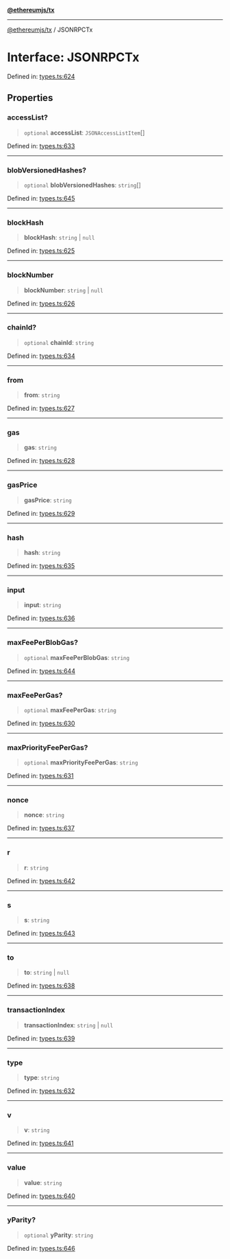[**@ethereumjs/tx**](../README.md)

***

[@ethereumjs/tx](../README.md) / JSONRPCTx

# Interface: JSONRPCTx

Defined in: [types.ts:624](https://github.com/ethereumjs/ethereumjs-monorepo/blob/master/packages/tx/src/types.ts#L624)

## Properties

### accessList?

> `optional` **accessList**: `JSONAccessListItem`[]

Defined in: [types.ts:633](https://github.com/ethereumjs/ethereumjs-monorepo/blob/master/packages/tx/src/types.ts#L633)

***

### blobVersionedHashes?

> `optional` **blobVersionedHashes**: `string`[]

Defined in: [types.ts:645](https://github.com/ethereumjs/ethereumjs-monorepo/blob/master/packages/tx/src/types.ts#L645)

***

### blockHash

> **blockHash**: `string` \| `null`

Defined in: [types.ts:625](https://github.com/ethereumjs/ethereumjs-monorepo/blob/master/packages/tx/src/types.ts#L625)

***

### blockNumber

> **blockNumber**: `string` \| `null`

Defined in: [types.ts:626](https://github.com/ethereumjs/ethereumjs-monorepo/blob/master/packages/tx/src/types.ts#L626)

***

### chainId?

> `optional` **chainId**: `string`

Defined in: [types.ts:634](https://github.com/ethereumjs/ethereumjs-monorepo/blob/master/packages/tx/src/types.ts#L634)

***

### from

> **from**: `string`

Defined in: [types.ts:627](https://github.com/ethereumjs/ethereumjs-monorepo/blob/master/packages/tx/src/types.ts#L627)

***

### gas

> **gas**: `string`

Defined in: [types.ts:628](https://github.com/ethereumjs/ethereumjs-monorepo/blob/master/packages/tx/src/types.ts#L628)

***

### gasPrice

> **gasPrice**: `string`

Defined in: [types.ts:629](https://github.com/ethereumjs/ethereumjs-monorepo/blob/master/packages/tx/src/types.ts#L629)

***

### hash

> **hash**: `string`

Defined in: [types.ts:635](https://github.com/ethereumjs/ethereumjs-monorepo/blob/master/packages/tx/src/types.ts#L635)

***

### input

> **input**: `string`

Defined in: [types.ts:636](https://github.com/ethereumjs/ethereumjs-monorepo/blob/master/packages/tx/src/types.ts#L636)

***

### maxFeePerBlobGas?

> `optional` **maxFeePerBlobGas**: `string`

Defined in: [types.ts:644](https://github.com/ethereumjs/ethereumjs-monorepo/blob/master/packages/tx/src/types.ts#L644)

***

### maxFeePerGas?

> `optional` **maxFeePerGas**: `string`

Defined in: [types.ts:630](https://github.com/ethereumjs/ethereumjs-monorepo/blob/master/packages/tx/src/types.ts#L630)

***

### maxPriorityFeePerGas?

> `optional` **maxPriorityFeePerGas**: `string`

Defined in: [types.ts:631](https://github.com/ethereumjs/ethereumjs-monorepo/blob/master/packages/tx/src/types.ts#L631)

***

### nonce

> **nonce**: `string`

Defined in: [types.ts:637](https://github.com/ethereumjs/ethereumjs-monorepo/blob/master/packages/tx/src/types.ts#L637)

***

### r

> **r**: `string`

Defined in: [types.ts:642](https://github.com/ethereumjs/ethereumjs-monorepo/blob/master/packages/tx/src/types.ts#L642)

***

### s

> **s**: `string`

Defined in: [types.ts:643](https://github.com/ethereumjs/ethereumjs-monorepo/blob/master/packages/tx/src/types.ts#L643)

***

### to

> **to**: `string` \| `null`

Defined in: [types.ts:638](https://github.com/ethereumjs/ethereumjs-monorepo/blob/master/packages/tx/src/types.ts#L638)

***

### transactionIndex

> **transactionIndex**: `string` \| `null`

Defined in: [types.ts:639](https://github.com/ethereumjs/ethereumjs-monorepo/blob/master/packages/tx/src/types.ts#L639)

***

### type

> **type**: `string`

Defined in: [types.ts:632](https://github.com/ethereumjs/ethereumjs-monorepo/blob/master/packages/tx/src/types.ts#L632)

***

### v

> **v**: `string`

Defined in: [types.ts:641](https://github.com/ethereumjs/ethereumjs-monorepo/blob/master/packages/tx/src/types.ts#L641)

***

### value

> **value**: `string`

Defined in: [types.ts:640](https://github.com/ethereumjs/ethereumjs-monorepo/blob/master/packages/tx/src/types.ts#L640)

***

### yParity?

> `optional` **yParity**: `string`

Defined in: [types.ts:646](https://github.com/ethereumjs/ethereumjs-monorepo/blob/master/packages/tx/src/types.ts#L646)
